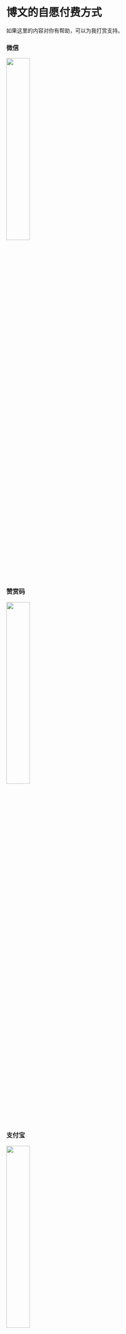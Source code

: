 # 博文的自愿付费方式

如果这里的内容对你有帮助，可以为我打赏支持。


### 微信

<img src="https://images.shiguangping.com/imgs/201911/微信收款.png" width=35% align=center>

### 赞赏码

<img src="https://images.shiguangping.com/imgs/201911/微信赞赏码.png" width=35% align=center>

### 支付宝

<img src="https://images.shiguangping.com/imgs/201911/支付宝收款.jpg" width=35% align=center>
